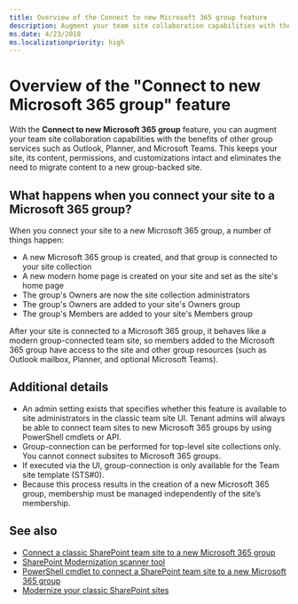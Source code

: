 ```yaml
---
title: Overview of the Connect to new Microsoft 365 group feature 
description: Augment your team site collaboration capabilities with the benefits of other group services such as Outlook, Planner, and Microsoft Teams.
ms.date: 4/23/2018
ms.localizationpriority: high
---
```


# Overview of the "Connect to new Microsoft 365 group" feature

With the **Connect to new Microsoft 365 group** feature, you can augment your team site collaboration capabilities with the benefits of other group services such as Outlook, Planner, and Microsoft Teams. This keeps your site, its content, permissions, and customizations intact and eliminates the need to migrate content to a new group-backed site.  

## What happens when you connect your site to a Microsoft 365 group? 

When you connect your site to a new Microsoft 365 group, a number of things happen:

- A new Microsoft 365 group is created, and that group is connected to your site collection
- A new modern home page is created on your site and set as the site's home page
- The group's Owners are now the site collection administrators
- The group's Owners are added to your site's Owners group
- The group's Members are added to your site's Members group

After your site is connected to a Microsoft 365 group, it behaves like a modern group-connected team site, so members added to the Microsoft 365 group have access to the site and other group resources (such as Outlook mailbox, Planner, and optional Microsoft Teams).


## Additional details 

- An admin setting exists that specifies whether this feature is available to site administrators in the classic team site UI.  Tenant admins will always be able to connect team sites to new Microsoft 365 groups by using PowerShell cmdlets or API. 
- Group-connection can be performed for top-level site collections only. You cannot connect subsites to Microsoft 365 groups. 
- If executed via the UI, group-connection is only available for the Team site template (STS#0). 
- Because this process results in the creation of a new Microsoft 365 group, membership must be managed independently of the site’s membership.  


## See also

- [Connect a classic SharePoint team site to a new Microsoft 365 group](../../transform/modernize-connect-to-office365-group.md)
- [SharePoint Modernization scanner tool](https://github.com/SharePoint/sp-dev-modernization/tree/master/Tools/SharePoint.Modernization)
- [PowerShell cmdlet to connect a SharePoint team site to a new Microsoft 365 group](/powershell/module/sharepoint-online/Set-SPOSiteOffice365Group)
- [Modernize your classic SharePoint sites](../../transform/modernize-classic-sites.md)





